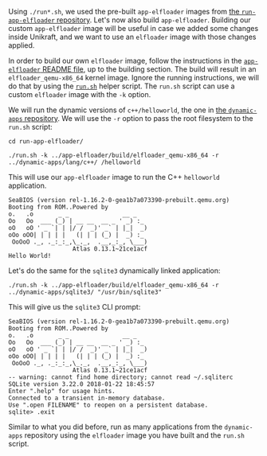 Using `./run*.sh`, we used the pre-built `app-elfloader` images from [the `run-app-elfloader` repository](https://github.com/unikraft/run-app-elfloader).
Let's now also build `app-elfloader`.
Building our custom `app-elfloader` image will be useful in case we added some changes inside Unikraft, and we want to use an `elfloader` image with those changes applied.

In order to build our own `elfloader` image, follow the instructions in the [`app-elfloader` README file](https://github.com/unikraft/app-elfloader#readme), up to the building section.
The build will result in an `elfloader_qemu-x86_64` kernel image.
Ignore the running instructions, we will do that by using the [`run.sh`](https://github.com/unikraft/run-app-elfloader/blob/master/run.sh) helper script.
The `run.sh` script can use a custom `elfloader` image with the `-k` option.

We will run the dynamic versions of `c++/helloworld`, the one in [the `dynamic-apps` repository](https://github.com/unikraft/dynamic-apps).
We will use the `-r` option to pass the root filesystem to the `run.sh` script:

```console
cd run-app-elfloader/

./run.sh -k ../app-elfloader/build/elfloader_qemu-x86_64 -r ../dynamic-apps/lang/c++/ /helloworld
```

This will use our `app-elfloader` image to run the C++ `helloworld` application.

```text
SeaBIOS (version rel-1.16.2-0-gea1b7a073390-prebuilt.qemu.org)
Booting from ROM..Powered by
o.   .o       _ _               __ _
Oo   Oo  ___ (_) | __ __  __ _ ' _) :_
oO   oO ' _ `| | |/ /  _)' _` | |_|  _)
oOo oOO| | | | |   (| | | (_) |  _) :_
 OoOoO ._, ._:_:_,\_._,  .__,_:_, \___)
                  Atlas 0.13.1~21ce1acf
Hello World!
```

Let's do the same for the `sqlite3` dynamically linked application:

```console
./run.sh -k ../app-elfloader/build/elfloader_qemu-x86_64 -r ../dynamic-apps/sqlite3/ "/usr/bin/sqlite3"
```

This will give us the `sqlite3` CLI prompt:

```text
SeaBIOS (version rel-1.16.2-0-gea1b7a073390-prebuilt.qemu.org)
Booting from ROM..Powered by
o.   .o       _ _               __ _
Oo   Oo  ___ (_) | __ __  __ _ ' _) :_
oO   oO ' _ `| | |/ /  _)' _` | |_|  _)
oOo oOO| | | | |   (| | | (_) |  _) :_
 OoOoO ._, ._:_:_,\_._,  .__,_:_, \___)
                  Atlas 0.13.1~21ce1acf
-- warning: cannot find home directory; cannot read ~/.sqliterc
SQLite version 3.22.0 2018-01-22 18:45:57
Enter ".help" for usage hints.
Connected to a transient in-memory database.
Use ".open FILENAME" to reopen on a persistent database.
sqlite> .exit
```

Similar to what you did before, run as many applications from the `dynamic-apps` repository using the `elfloader` image you have built and the `run.sh` script.
